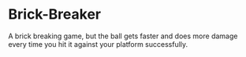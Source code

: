 # Brick-Breaker
A brick breaking game, but the ball gets faster and does more damage every time you hit it against your platform successfully.
